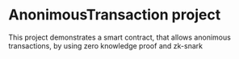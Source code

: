 # AnonimousTransaction project

This project demonstrates a smart contract, that allows anonimous transactions, by using zero knowledge proof and zk-snark
